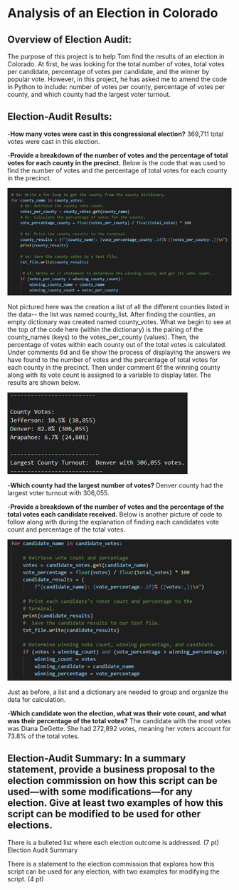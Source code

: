 # Analysis of an Election in Colorado

## Overview of Election Audit:
The purpose of this project is to help Tom find the results of an election in Colorado. At first, he was looking for the total number of votes, total votes per candidate, percentage of votes per candidate, and the winner by popular vote. However, in this project, he has asked me to amend the code in Python to include: number of votes per county, percentage of votes per county, and which county had the largest voter turnout.

## Election-Audit Results: 

-**How many votes were cast in this congressional election?**
369,711 total votes were cast in this election.

-**Provide a breakdown of the number of votes and the percentage of total votes for each county in the precinct.**
Below is the code that was used to find the number of votes and the percentage of total votes for each county in the precinct. 


![](Resources/county_code.png)


Not pictured here was the creation a list of all the different counties listed in the data-- the list was named county_list. After finding the counties,  an empty dictionary was created named county_votes. What we begin to see at the top of the code here (within the dictionary) is the pairing of the county_names (keys) to the votes_per_county (values). Then, the percentage of votes within each county out of the total votes is calculated. Under comments 6d and 6e show the process of displaying the answers we have found to the number of votes and the percentage of total votes for each county in the precinct. Then under comment 6f the winning county along with its vote count is assigned to a variable to display later. The results are shown below.


![](Resources/county_info.png)

-**Which county had the largest number of votes?** 
Denver county had the largest voter turnout with 306,055.

-**Provide a breakdown of the number of votes and the percentage of the total votes each candidate received.**
Below is another picture of code to follow along with during the explanation of finding each candidates vote count and percentage of the total votes.


![](Resources/candidate_code.png)


Just as before, a list and a dictionary are needed to group and organize the data for calculation.


-**Which candidate won the election, what was their vote count, and what was their percentage of the total votes?**
The candidate with the most votes was Diana DeGette. She had 272,892 votes, meaning her voters account for 73.8% of the total votes.

## Election-Audit Summary: In a summary statement, provide a business proposal to the election commission on how this script can be used—with some modifications—for any election. Give at least two examples of how this script can be modified to be used for other elections.





There is a bulleted list where each election outcome is addressed. (7 pt)
Election Audit Summary

There is a statement to the election commission that explores how this script can be used for any election, with two examples for modifying the script. (4 pt)
